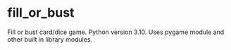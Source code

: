# fill_or_bust
Fill or bust card/dice game.
Python version 3.10.
Uses pygame module and other built in library modules.
